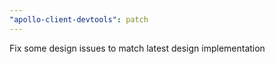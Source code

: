 ```yaml
---
"apollo-client-devtools": patch
---
```


Fix some design issues to match latest design implementation
